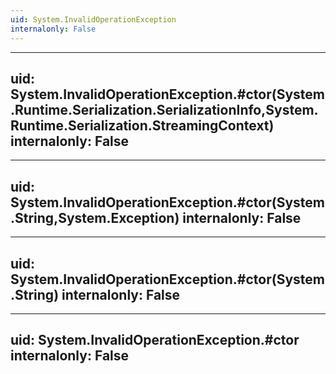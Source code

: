 ```yaml
---
uid: System.InvalidOperationException
internalonly: False
---
```


---
uid: System.InvalidOperationException.#ctor(System.Runtime.Serialization.SerializationInfo,System.Runtime.Serialization.StreamingContext)
internalonly: False
---

---
uid: System.InvalidOperationException.#ctor(System.String,System.Exception)
internalonly: False
---

---
uid: System.InvalidOperationException.#ctor(System.String)
internalonly: False
---

---
uid: System.InvalidOperationException.#ctor
internalonly: False
---
